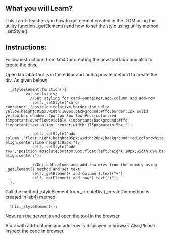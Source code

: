 ## What you will Learn?

This Lab-5 teaches you how to  get elemnt created in the DOM using the utility function _getElement() and how to set the style using utility method _setStyle().



## Instructions:

 Follow instructions from lab4 for creating the new tool lab5 and also to create the divs.

 Open lab lab5-tool.js in the editor and add a private method to create the div. As given below:

	

      _styleElement:function(){
             var self=this;
               //Set styling for card-container,add-column and add-row
                self._setStyle('card-container',"position:relative;border:1px solid yellow;height:85px;width:100px;background:#ffc;border:1px solid yellow;box-shadow:-2px 2px 5px 3px #ccc;color:red !important;overflow:visible !important;background:#ffc !important;text-align: center;width:175px;margin:5px;");

                self._setStyle('add-column',"float:right;height:85px;width:20px;background:red;color:white;text-align:center;line-height:85px;");
                self._setStyle('add-row',"position:absolute;bottom:0px;float:left;height:20px;width:89%;background:red;color:white;text-align:center;");

                //Get add-column and add-row divs from the memory using _getElement() method and set text.
                self._getElement('add-column').text("+");
                self._getElement('add-row').text("+");
      },

 
 Call the method _styleElement from _createDiv (_createDiv method is created in lab4) method:

 	  this._styleElement();


Now, run the server.js and open the tool in the browser.

A div with add-column and add-row is displayed in browser.Also,Please inspect the code in browser.

 	




 
